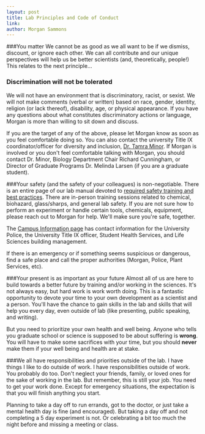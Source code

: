 ```yaml
---
layout: post
title: Lab Principles and Code of Conduct
link: 
author: Morgan Sammons
---
```

###You matter
We cannot be as good as we all want to be if we dismiss, discount, or ignore each other. We can all contribute and our unique perspectives will help us be better scientists (and, theoretically, people!) This relates to the next principle...

### Discrimination will not be tolerated
We will not have an environment that is discriminatory, racist, or sexist. We will not make comments (verbal or written) based on race, gender, identity, religion (or lack thereof), disability, age, or physical appearance. If you have any questions about what constitutes discriminatory actions or language, Morgan is more than willing to sit down and discuss. 

If you are the target of any of the above, please let Morgan know as soon as you feel comfortable doing so. You can also contact the university Title IX coordinator/officer for diversity and inclusion, [Dr. Tamra Minor](mailto:tminor@albany.edu). If Morgan is involved or you don't feel comfortable talking with Morgan, you should contact Dr. Minor, Biology Department Chair Richard Cunningham, or Director of Graduate Programs Dr. Melinda Larsen (if you are a graduate student).  


###Your safety (and the safety of your colleagues) is non-negotiable. 
There is an entire page of our lab manual devoted to [required safety training and best practices](/labmanual/biohazard). There are in-person training sessions related to chemical, biohazard, glass/sharps, and general lab safety. If you are not sure how to perform an experiment or handle certain tools, chemicals, equipment, please reach out to Morgan for help. We'll make sure you're safe, together. 

The [Campus Information page](/labmanual/campus_resources/) has contact information for the University Police, the University Title IX officer, Student Health Services, and Life Sciences building management. 

If there is an emergency or if something seems suspicious or dangerous, find a safe place and call the proper authorities (Morgan, Police, Plant Services, etc). 

###Your present is as important as your future
Almost all of us are here to build towards a better future by training and/or working in the sciences. It's not always easy, but hard work is work worth doing. This is a fantastic opportunity to devote your time to your own development as a scientist and a person. You'll have the chance to gain skills in the lab and skills that will help you every day, even outside of lab (like presenting, public speaking, and writing). 

But you need to prioritize your own health and well being. Anyone who tells you graduate school or science is supposed to be about suffering is **wrong**. You will have to make some sacrifices with your time, but you should **never** make them if your well being and health are at stake. 


###We all have responsibilities and priorities outside of the lab. 
I have things I like to do outside of work. I have responsibilities outside of work. You probably do too. Don't neglect your friends, family, or loved ones for the sake of working in the lab. But remember, this is still your job. You need to get your work done. Except for emergency situations, the expectation is that you will finish anything you start. 

Planning to take a day off to run errands, got to the doctor, or just take a mental health day is fine (and encouraged). But taking a day off and not completing a 5 day experiment is not. Or celebrating a bit too much the night before and missing a meeting or class. 

 




